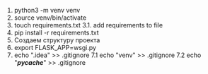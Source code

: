 1. python3 -m venv venv
2. source venv/bin/activate
3. touch requirements.txt
3.1. add requirements to file
4. pip install -r requirements.txt
5. Создаем структуру проекта
6. export FLASK_APP=wsgi.py
7. echo ".idea" >> .gitignore
7.1 echo "venv" >> .gitignore
7.2 echo "*__pycache__*" >> .gitignore